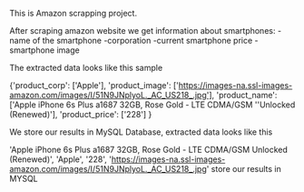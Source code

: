 This is Amazon scrapping project.

After scraping amazon website we get information about smartphones:
-name of the smartphone
-corporation
-current smartphone price
-smartphone image

The extracted data looks like this sample

{'product_corp': ['Apple'],
 'product_image': ['https://images-na.ssl-images-amazon.com/images/I/51N9JNplyoL._AC_US218_.jpg'],
 'product_name': ['Apple iPhone 6s Plus a1687 32GB, Rose Gold - LTE CDMA/GSM ''Unlocked (Renewed)'],
 'product_price': ['228']
 }

We store our results in MySQL Database, extracted data looks like this

'Apple iPhone 6s Plus a1687 32GB, Rose Gold - LTE CDMA/GSM Unlocked (Renewed)', 
'Apple',
'228',
'https://images-na.ssl-images-amazon.com/images/I/51N9JNplyoL._AC_US218_.jpg'
 store our results in MYSQL